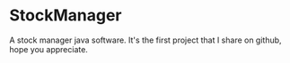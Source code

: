 # StockManager
A stock manager java software.
It's the first project that I share on github, hope you appreciate.
